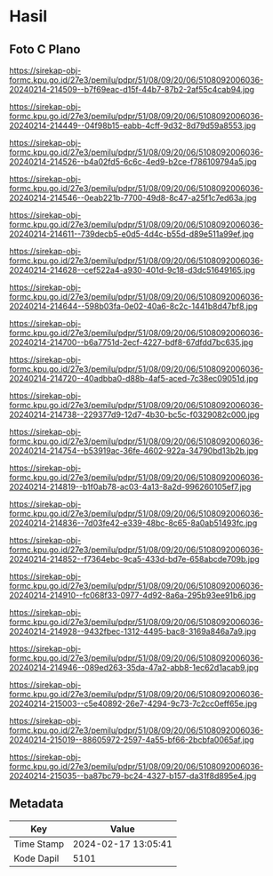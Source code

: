 # Hasil

## Foto C Plano

https://sirekap-obj-formc.kpu.go.id/27e3/pemilu/pdpr/51/08/09/20/06/5108092006036-20240214-214509--b7f69eac-d15f-44b7-87b2-2af55c4cab94.jpg

https://sirekap-obj-formc.kpu.go.id/27e3/pemilu/pdpr/51/08/09/20/06/5108092006036-20240214-214449--04f98b15-eabb-4cff-9d32-8d79d59a8553.jpg

https://sirekap-obj-formc.kpu.go.id/27e3/pemilu/pdpr/51/08/09/20/06/5108092006036-20240214-214526--b4a02fd5-6c6c-4ed9-b2ce-f786109794a5.jpg

https://sirekap-obj-formc.kpu.go.id/27e3/pemilu/pdpr/51/08/09/20/06/5108092006036-20240214-214546--0eab221b-7700-49d8-8c47-a25f1c7ed63a.jpg

https://sirekap-obj-formc.kpu.go.id/27e3/pemilu/pdpr/51/08/09/20/06/5108092006036-20240214-214611--739decb5-e0d5-4d4c-b55d-d89e511a99ef.jpg

https://sirekap-obj-formc.kpu.go.id/27e3/pemilu/pdpr/51/08/09/20/06/5108092006036-20240214-214628--cef522a4-a930-401d-9c18-d3dc51649165.jpg

https://sirekap-obj-formc.kpu.go.id/27e3/pemilu/pdpr/51/08/09/20/06/5108092006036-20240214-214644--598b03fa-0e02-40a6-8c2c-1441b8d47bf8.jpg

https://sirekap-obj-formc.kpu.go.id/27e3/pemilu/pdpr/51/08/09/20/06/5108092006036-20240214-214700--b6a7751d-2ecf-4227-bdf8-67dfdd7bc635.jpg

https://sirekap-obj-formc.kpu.go.id/27e3/pemilu/pdpr/51/08/09/20/06/5108092006036-20240214-214720--40adbba0-d88b-4af5-aced-7c38ec09051d.jpg

https://sirekap-obj-formc.kpu.go.id/27e3/pemilu/pdpr/51/08/09/20/06/5108092006036-20240214-214738--229377d9-12d7-4b30-bc5c-f0329082c000.jpg

https://sirekap-obj-formc.kpu.go.id/27e3/pemilu/pdpr/51/08/09/20/06/5108092006036-20240214-214754--b53919ac-36fe-4602-922a-34790bd13b2b.jpg

https://sirekap-obj-formc.kpu.go.id/27e3/pemilu/pdpr/51/08/09/20/06/5108092006036-20240214-214819--b1f0ab78-ac03-4a13-8a2d-996260105ef7.jpg

https://sirekap-obj-formc.kpu.go.id/27e3/pemilu/pdpr/51/08/09/20/06/5108092006036-20240214-214836--7d03fe42-e339-48bc-8c65-8a0ab51493fc.jpg

https://sirekap-obj-formc.kpu.go.id/27e3/pemilu/pdpr/51/08/09/20/06/5108092006036-20240214-214852--f7364ebc-9ca5-433d-bd7e-658abcde709b.jpg

https://sirekap-obj-formc.kpu.go.id/27e3/pemilu/pdpr/51/08/09/20/06/5108092006036-20240214-214910--fc068f33-0977-4d92-8a6a-295b93ee91b6.jpg

https://sirekap-obj-formc.kpu.go.id/27e3/pemilu/pdpr/51/08/09/20/06/5108092006036-20240214-214928--9432fbec-1312-4495-bac8-3169a846a7a9.jpg

https://sirekap-obj-formc.kpu.go.id/27e3/pemilu/pdpr/51/08/09/20/06/5108092006036-20240214-214946--089ed263-35da-47a2-abb8-1ec62d1acab9.jpg

https://sirekap-obj-formc.kpu.go.id/27e3/pemilu/pdpr/51/08/09/20/06/5108092006036-20240214-215003--c5e40892-26e7-4294-9c73-7c2cc0eff65e.jpg

https://sirekap-obj-formc.kpu.go.id/27e3/pemilu/pdpr/51/08/09/20/06/5108092006036-20240214-215019--88605972-2597-4a55-bf66-2bcbfa0065af.jpg

https://sirekap-obj-formc.kpu.go.id/27e3/pemilu/pdpr/51/08/09/20/06/5108092006036-20240214-215035--ba87bc79-bc24-4327-b157-da31f8d895e4.jpg


## Metadata

| Key        | Value               |
| ---------- | ------------------- |
| Time Stamp | 2024-02-17 13:05:41 |
| Kode Dapil | 5101                |



